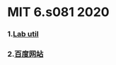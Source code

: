 # MIT 6.s081 2020
### 1.[Lab util](https://github.com/miraclezhou/6.s081/tree/util)  
### 2.[百度网站](www.baidu.com)

